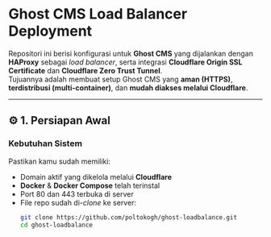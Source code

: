 # **Ghost CMS Load Balancer Deployment**

Repositori ini berisi konfigurasi untuk **Ghost CMS** yang dijalankan dengan **HAProxy** sebagai *load balancer*, serta integrasi **Cloudflare Origin SSL Certificate** dan **Cloudflare Zero Trust Tunnel**.  
Tujuannya adalah membuat setup Ghost CMS yang **aman (HTTPS)**, **terdistribusi (multi-container)**, dan **mudah diakses melalui Cloudflare**.

---

## ⚙️ **1. Persiapan Awal**

### **Kebutuhan Sistem**
Pastikan kamu sudah memiliki:
- Domain aktif yang dikelola melalui **Cloudflare**
- **Docker** & **Docker Compose** telah terinstal
- Port 80 dan 443 terbuka di server
- File repo sudah di-*clone* ke server:
  ```bash
  git clone https://github.com/poltokogh/ghost-loadbalance.git
  cd ghost-loadbalance

